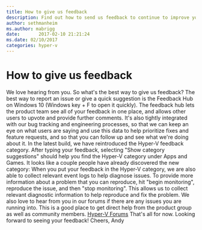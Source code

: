 ```yaml
---
title: How to give us feedback
description: Find out how to send us feedback to continue to improve your virtual machine management.
author: sethmanheim
ms.author: mabrigg
date:       2017-02-10 21:21:24
ms.date: 02/10/2017
categories: hyper-v
---
```

# How to give us feedback

We love hearing from you. So what's the best way to give us feedback? The best way to report an issue or give a quick suggestion is the Feedback Hub on Windows 10 (Windows key + F to open it quickly). The feedback hub lets the product team see all of your feedback in one place, and allows other users to upvote and provide further comments. It's also tightly integrated with our bug tracking and engineering processes, so that we can keep an eye on what users are saying and use this data to help prioritize fixes and feature requests, and so that you can follow up and see what we're doing about it. In the latest build, we have reintroduced the Hyper-V feedback category. After typing your feedback, selecting "Show category suggestions" should help you find the Hyper-V category under Apps and Games. It looks like a couple people have already discovered the new category: <!--[![Hyper-V feedback](https://msdnshared.blob.core.windows.net/media/2017/02/feedback10.png)](https://msdnshared.blob.core.windows.net/media/2017/02/feedback10.png)--> When you put your feedback in the Hyper-V category, we are also able to collect relevant event logs to help diagnose issues. To provide more information about a problem that you can reproduce, hit "begin monitoring", reproduce the issue, and then "stop monitoring". This allows us to collect relevant diagnostic information to help reproduce and fix the problem. <!--[![Begin monitoring](https://msdnshared.blob.core.windows.net/media/2017/02/feedback11.png)](https://msdnshared.blob.core.windows.net/media/2017/02/feedback11.png) --> We also love to hear from you in our forums if there are any issues you are running into. This is a good place to get direct help from the product group as well as community members. [Hyper-V Forums](https://social.technet.microsoft.com/Forums/windowsserver/en-US/home?forum=winserverhyperv) <!--[![Hyper-V Forums](https://msdnshared.blob.core.windows.net/media/2017/02/feedback12.png)](https://msdnshared.blob.core.windows.net/media/2017/02/feedback12.png)--> That's all for now. Looking forward to seeing your feedback! Cheers, Andy
